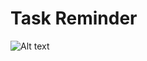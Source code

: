 # Task Reminder

![Alt text](https://raw/githubusercontent.com/Kyawkk/Task_Reminder/master/screenshoots/add_task.png "a title")